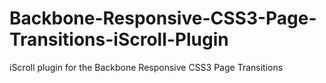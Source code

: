 Backbone-Responsive-CSS3-Page-Transitions-iScroll-Plugin
========================================================

iScroll plugin for the Backbone Responsive CSS3 Page Transitions